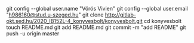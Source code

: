 git config --global user.name "Vörös Vivien"
git config --global user.email "h986160@stud.u-szeged.hu"
git clone http://gitlab-okt.sed.hu/2020_IB152L-4_konyvesbolt/konyvesbolt.git
cd konyvesbolt
touch README.md
git add README.md
git commit -m "add README"
git push -u origin master

